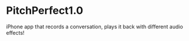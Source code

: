 # PitchPerfect1.0
iPhone app that records a conversation, plays it back with different audio effects!
